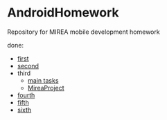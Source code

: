 # AndroidHomework
 Repository for MIREA mobile development homework

done:

- [first](https://github.com/ventusfortis/AndroidHomework/tree/main/firstPractic)
- [second](https://github.com/ventusfortis/AndroidHomework/tree/main/secondPractic)
- third
    - [main tasks](https://github.com/ventusfortis/AndroidHomework/tree/main/Practice3)
    - [MireaProject](https://github.com/ventusfortis/AndroidHomework/tree/main/MireaProject)
- [fourth](https://github.com/ventusfortis/AndroidHomework/tree/main/practice4)
- [fifth](https://github.com/ventusfortis/AndroidHomework/tree/main/practice5)
- [sixth](https://github.com/ventusfortis/AndroidHomework/tree/main/practice6)
